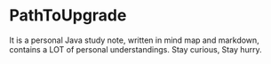 # PathToUpgrade
It is a personal Java study note, written in mind map and markdown, contains a LOT of personal understandings.
Stay curious,
Stay hurry.
